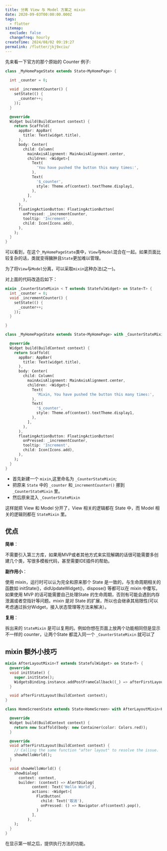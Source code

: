 ```yaml
---
title: 分离 View 与 Model 方案之 mixin
date: 2020-09-03T00:00:00.000Z
tags:
  - flutter
sitemap:
  exclude: false
  changefreq: hourly
createTime: 2024/08/02 09:19:27
permalink: /flutter/jkj9xciu/
---
```

先来看一下官方的那个原始的 Counter 例子:

```dart
class _MyHomePageState extends State<MyHomePage> {

  int _counter = 0;
  
  void _incrementCounter() {
    setState(() {
      _counter++;
    });
  }

  @override
  Widget build(BuildContext context) {
    return Scaffold(
      appBar: AppBar(
        title: Text(widget.title),
      ),
      body: Center(
        child: Column(
          mainAxisAlignment: MainAxisAlignment.center,
          children: <Widget>[
            Text(
              'You have pushed the button this many times:',
            ),
            Text(
              '$_counter',
              style: Theme.of(context).textTheme.display1,
            ),
          ],
        ),
      ),
      floatingActionButton: FloatingActionButton(
        onPressed: _incrementCounter,
        tooltip: 'Increment',
        child: Icon(Icons.add),
      ), 
    );
  }
}
```

可以看到，在这个`_MyHomePageState`类中，`View`与`Model`混合在一起。如果页面比较复杂的话，类就变得臃肿且`State`更加难以管理。

为了将`View`与`Model`分离，可以采取`mixin`这种办法(之一)。

对上面的代码改造后如下：

```dart
mixin _CounterStateMixin < T extends StatefulWidget> on State<T> {
  int _counter = 0;
  void _incrementCounter() {
    setState(() {
      _counter++;
    });
  }

}

class _MyHomePageState extends State<MyHomePage> with _CounterStateMixin {

  @override
  Widget build(BuildContext context) {
    return Scaffold(
      appBar: AppBar(
        title: Text(widget.title),
      ),
      body: Center(
        child: Column(
          mainAxisAlignment: MainAxisAlignment.center,
          children: <Widget>[
            Text(
              'Mixin, You have pushed the button this many times:',
            ),
            Text(
              '$_counter',
              style: Theme.of(context).textTheme.display1,
            ),
          ],
        ),
      ),
      floatingActionButton: FloatingActionButton(
        onPressed: _incrementCounter,
        tooltip: 'Increment',
        child: Icon(Icons.add),
      ),
    );
  }
}

```

* 首先新建一个 `mixin`,这里命名为 `_CounterStateMixin`;
* 把原来 `State` 中的 `_counter` 和`_incrementCounter()` 挪到 `_CounterStateMixin` 里。
* 然后原来混入 `_CounterStateMixin`

这样就把 View 和 Model 分开了，View 相关的逻辑都在 State 中，而 Model 相关的逻辑则都在 `StateMixin` 里。

## 优点

**简单**：

不需要引入第三方库，如果用MVP或者其他方式来实现解耦的话很可能需要多创建几个类，写很多模板代码，甚至需要IDE插件的帮助。

**副作用小**：

使用 mixin，运行时可以认为完全和原来那个 State 是一致的，与生命周期相关的函数如 initState()，didUpdateWidget()，dispose() 等都可以在 mixin 中覆写。如果使用 MVP 的话可能需要自己处理State 的生命周期，否则有可能会遇到内存泄漏或者空指针等问题。mixin 是对 State 的扩展，所以也会继承其局限性(可以考虑通过拆分Widget，接入状态管理等方法来解决）。

**复用**：

拆出来的 `StateMixin` 是可以复用的。例如你想在页面上放两个功能相同但是显示不一样的 counter，让两个State 都混入同一个 `_CounterStateMixin` 就可以了

## mixin 额外小技巧

```dart
mixin AfterLayoutMixin<T extends StatefulWidget> on State<T> {
  @override
  void initState() {
    super.initState();
    WidgetsBinding.instance.addPostFrameCallback((_) => afterFirstLayout(context));
  }

  void afterFirstLayout(BuildContext context);
}

class HomeScreenState extends State<HomeScreen> with AfterLayoutMixin<HomeScreen> {

  @override
  Widget build(BuildContext context) {
    return new Scaffold(body: new Container(color: Colors.red));
  }

  @override
  void afterFirstLayout(BuildContext context) {
    // Calling the same function "after layout" to resolve the issue.
    showHelloWorld();
  }

  void showHelloWorld() {
    showDialog(
      context: context,
      builder: (context) => AlertDialog(
            content: Text('Hello World'),
            actions: <Widget>[
              FlatButton(
                child: Text('取消'),
                onPressed: () => Navigator.of(context).pop(),
              )
            ],
          ),
    );
  }
}
```

在显示第一帧之后，提供执行方法的功能。


















